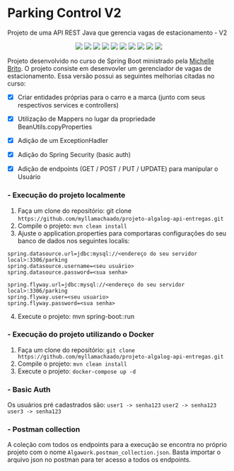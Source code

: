 # Parking Control V2
Projeto de uma API REST Java que gerencia vagas de estacionamento - V2

<p align="center">
    <a alt="Java">
          <img src="https://img.shields.io/badge/Java-v17-blue.svg" />
    </a>
    <a alt="Spring Boot">
        <img src="https://img.shields.io/badge/Spring_Boot-v3.1.0-red.svg" />
    </a>
    <a alt="Spring Security">
        <img src="https://img.shields.io/badge/Spring_Security-v5.3.1-blueviolet.svg" />
    </a>
  <a alt="Maven">
        <img src="https://img.shields.io/badge/Maven-v3.1.1-orange.svg" />
  </a>
    <a alt="JPA">
        <img src="https://img.shields.io/badge/JPA-v3.1.0-brightgreen.svg" />
    </a>
     <a alt="Validation">
        <img src="https://img.shields.io/badge/Validation-v3.0.2-red.svg" />
  </a>
     <a alt="Model Mapper">
        <img src="https://img.shields.io/badge/Model_Mapper-v3.1.1-orange.svg" />
  </a>
  <a alt="Lombok">
          <img src="https://img.shields.io/badge/Lombok-v1.18.20.0-blue.svg" />
    </a>
    <a alt="MySql">
        <img src="https://img.shields.io/badge/MySql-v2.1.214-brightgreen.svg" />
    </a>
     <a alt="JUnit">
        <img src="https://img.shields.io/badge/JUnit-v4.13.2-red.svg" />
    </a>
</p>


Projeto desenvolvido no curso de Spring Boot ministrado pela [Michelle Brito](https://github.com/MichelliBrito). O projeto consiste em desenvovler um gerenciador de vagas de estacionamento. Essa versão possui as seguintes melhorias citadas no curso:


- [x] Criar entidades próprias para o carro e a marca (junto com seus respectivos services e controllers)

- [x] Utilização de Mappers no lugar da propriedade BeanUtils.copyProperties

- [x] Adição de um ExceptionHadler

- [x] Adição do Spring Security (basic auth)

- [x] Adição de endpoints (GET / POST / PUT / UPDATE) para manipular o Usuário 



### - Execução do projeto localmente

1) Faça um clone do repositório: git clone `https://github.com/myllamachaado/projeto-algalog-api-entregas.git`
2) Compile o projeto: `mvn clean install`
3) Ajuste o application.properties para comportaras configurações do seu banco de dados nos seguintes localis:
```
spring.datasource.url=jdbc:mysql://<endereço do seu servidor local>:3306/parking
spring.datasource.username=<seu usuário>
spring.datasource.password=<sua senha>

spring.flyway.url=jdbc:mysql://<endereço do seu servidor local>:3306/parking
spring.flyway.user=<seu usuario>
spring.flyway.password=<sua senha>
```
4) Execute o projeto: mvn spring-boot::run


### - Execução do projeto utilizando o Docker
1)  Faça um clone do repositório:
`git clone https://github.com/myllamachaado/projeto-algalog-api-entregas.git`
2) Compile o projeto:
`mvn clean install`
3)  Execute o projeto:
`docker-compose up -d`


### - Basic Auth
Os usuários pré cadastrados são:
`user1 -> senha123`
`user2 -> senha123`
`user3 -> senha123`


### - Postman collection

A coleção com todos os endpoints para a execução se encontra no próprio projeto com o nome `Algawork.postman_collection.json`. Basta importar o arquivo json no postman para ter acesso a todos os endpoints. 
